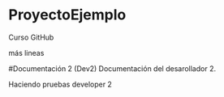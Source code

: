 # ProyectoEjemplo
Curso GitHub

más lineas

#Documentación 2 (Dev2)
Documentación del desarollador 2.

Haciendo pruebas developer 2